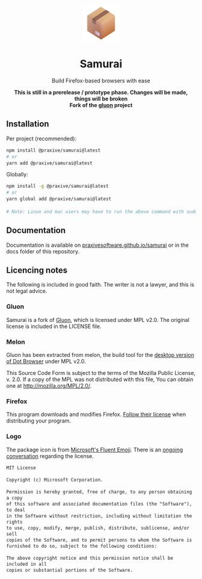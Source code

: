 <div align="center">

<p align="center">
  <img width="98" src="https://raw.githubusercontent.com/microsoft/fluentui-emoji/main/assets/Package/3D/package_3d.png"/>
</p>

# Samurai

Build Firefox-based browsers with ease

**This is still in a prerelease / prototype phase. Changes will be made, things will be broken**<br />
**Fork of the [gluon](https://github.com/pulse-browser/gluon) project**

</div>

## Installation

Per project (recommended):

```sh
npm install @praxive/samurai@latest
# or
yarn add @praxive/samurai@latest
```

Globally:

```sh
npm install -g @praxive/samurai@latest
# or
yarn global add @praxive/samurai@latest

# Note: Linux and mac users may have to run the above command with sudo
```

## Documentation

Documentation is available on [praxivesoftware.github.io/samurai](https://praxivesoftware.github.io/samurai) or in the docs folder of this repository.

## Licencing notes

The following is included in good faith. The writer is not a lawyer, and this is not legal advice.

### Gluon

Samurai is a fork of [Gluon](https://github.com/pulse-browser/gluon), which is licensed under MPL v2.0. The original license is included in the LICENSE file.

### Melon

Gluon has been extracted from melon, the build tool for the [desktop version of Dot Browser](https://github.com/dothq/browser-desktop) under MPL v2.0.

This Source Code Form is subject to the terms of the Mozilla Public
License, v. 2.0. If a copy of the MPL was not distributed with this
file, You can obtain one at http://mozilla.org/MPL/2.0/.

### Firefox

This program downloads and modifies Firefox. [Follow their license](https://hg.mozilla.org/mozilla-central/file/tip/LICENSE) when distributing your program.

### Logo

The package icon is from [Microsoft's Fluent Emoji](https://github.com/microsoft/fluentui-emoji). There is an [ongoing conversation](https://github.com/microsoft/fluentui-emoji/issues/18) regarding the license.

```
MIT License

Copyright (c) Microsoft Corporation.

Permission is hereby granted, free of charge, to any person obtaining a copy
of this software and associated documentation files (the "Software"), to deal
in the Software without restriction, including without limitation the rights
to use, copy, modify, merge, publish, distribute, sublicense, and/or sell
copies of the Software, and to permit persons to whom the Software is
furnished to do so, subject to the following conditions:

The above copyright notice and this permission notice shall be included in all
copies or substantial portions of the Software.
```
